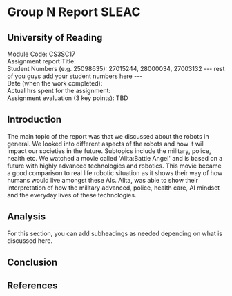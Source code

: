 # Group N Report SLEAC
## University of Reading

Module Code: CS3SC17<br>
Assignment report Title: <insert your topic areas here><br>
Student Numbers (e.g. 25098635): 27015244, 28000034, 27003132 --- rest of you guys add your student numbers here ---<br>
Date (when the work completed):<br>
Actual hrs spent for the assignment:<br>
Assignment evaluation (3 key points): TBD<br>

## Introduction

The main topic of the report was that we discussed about the robots in general. We looked into different aspects of the robots and how it will impact our societies in the future. Subtopics include the military, police, health etc. We watched a movie called 'Alita:Battle Angel' and is based on a future with highly advanced technologies and robotics. This movie became a good comparison to real life robotic situation as it shows their way of how humans would live amongst these AIs. Alita, was able to show their interpretation of how the military advanced, police, health care, AI mindset and the everyday lives of these technologies. 

## Analysis

For this section, you can add subheadings as needed depending on what is discussed here.

## Conclusion

## References
